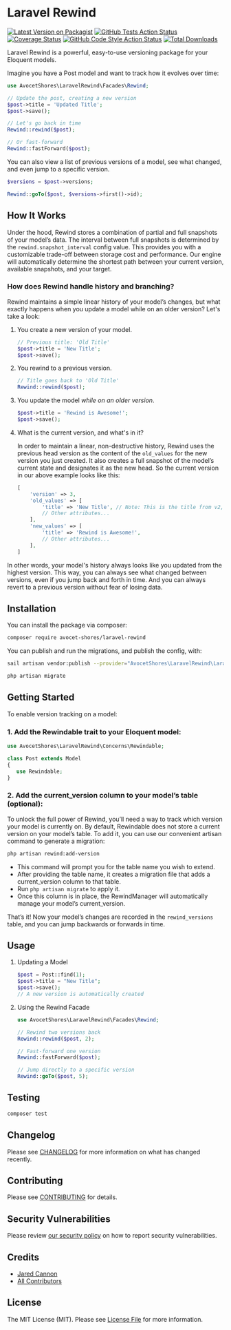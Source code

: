 # Laravel Rewind

[![Latest Version on Packagist](https://img.shields.io/packagist/v/avocet-shores/laravel-rewind.svg?style=flat-square)](https://packagist.org/packages/avocet-shores/laravel-rewind)
[![GitHub Tests Action Status](https://img.shields.io/github/actions/workflow/status/avocet-shores/laravel-rewind/run-tests.yml?branch=main&label=tests&style=flat-square)](https://github.com/avocet-shores/laravel-rewind/actions?query=workflow%3Arun-tests+branch%3Amain)
[![Coverage Status](https://img.shields.io/codecov/c/github/avocet-shores/laravel-rewind?style=flat-square)](https://app.codecov.io/gh/avocet-shores/laravel-rewind/)
[![GitHub Code Style Action Status](https://img.shields.io/github/actions/workflow/status/avocet-shores/laravel-rewind/fix-php-code-style-issues.yml?branch=main&label=code%20style&style=flat-square)](https://github.com/avocet-shores/laravel-rewind/actions?query=workflow%3A"Fix+PHP+code+style+issues"+branch%3Amain)
[![Total Downloads](https://img.shields.io/packagist/dt/avocet-shores/laravel-rewind.svg?style=flat-square)](https://packagist.org/packages/avocet-shores/laravel-rewind)

Laravel Rewind is a powerful, easy-to-use versioning package for your Eloquent models.

Imagine you have a Post model and want to track how it evolves over time:

```php
use AvocetShores\LaravelRewind\Facades\Rewind;

// Update the post, creating a new version
$post->title = 'Updated Title';
$post->save();

// Let's go back in time
Rewind::rewind($post);

// Or fast-forward
Rewind::fastForward($post);
```

You can also view a list of previous versions of a model, see what changed, and even jump to a specific version.

```php
$versions = $post->versions;

Rewind::goTo($post, $versions->first()->id);
```

## How It Works

Under the hood, Rewind stores a combination of partial and full snapshots of your model’s data. The interval between 
full snapshots is determined by the `rewind.snapshot_interval` config value. This provides you with a customizable trade-off 
between storage cost and performance. Our engine will automatically determine the shortest path between your current 
version, available snapshots, and your target.

### How does Rewind handle history and branching?

Rewind maintains a simple linear history of your model’s changes, but what exactly happens when you update a model 
while on an older version? Let's take a look:

1. You create a new version of your model.

    ```php
    // Previous title: 'Old Title'
    $post->title = 'New Title';
    $post->save();
    ```

2. You rewind to a previous version.

    ```php
    // Title goes back to 'Old Title'
    Rewind::rewind($post);
    ```

3. You update the model *while on an older version*.

   ```php
   $post->title = 'Rewind is Awesome!';
   $post->save();
   ```

4. What is the current version, and what's in it?

    In order to maintain a linear, non-destructive history, Rewind uses the previous head version as the 
    content of the `old_values` for the new version you just created. It also creates a full snapshot of the model’s 
   current state and designates it as the new head. So the current version in our above example looks like this:

    ```php
    [
        'version' => 3,
        'old_values' => [
            'title' => 'New Title', // Note: This is the title from v2, not v1
            // Other attributes...
        ],
        'new_values' => [
            'title' => 'Rewind is Awesome!',
            // Other attributes...
        ],
    ]
    ```

In other words, your model's history always looks like you updated from the highest version. This way, you can always see 
what changed between versions, even if you jump back and forth in time. And you can always revert to a previous 
version without fear of losing data.

## Installation

You can install the package via composer:

```bash
composer require avocet-shores/laravel-rewind
```

You can publish and run the migrations, and publish the config, with:

```bash
sail artisan vendor:publish --provider="AvocetShores\LaravelRewind\LaravelRewindServiceProvider"

php artisan migrate
```

## Getting Started

To enable version tracking on a model:

### 1. Add the Rewindable trait to your Eloquent model:

```php
use AvocetShores\LaravelRewind\Concerns\Rewindable;

class Post extends Model
{
   use Rewindable;
}
```

### 2. Add the current_version column to your model’s table (optional):

To unlock the full power of Rewind, you’ll need a way to track which version your model is 
currently on. By default, Rewindable does not store a current version on your model’s table. To add it, you can use our 
convenient artisan command to generate a migration:

```bash
php artisan rewind:add-version
```

- This command will prompt you for the table name you wish to extend.  
- After providing the table name, it creates a migration file that adds a current_version column to that table.
- Run `php artisan migrate` to apply it.  
- Once this column is in place, the RewindManager will automatically manage your model’s current_version.

That’s it! Now your model’s changes are recorded in the `rewind_versions` table, and you can jump backwards or forwards in time.

## Usage

1. Updating a Model

    ```php
    $post = Post::find(1);
    $post->title = "New Title";
    $post->save();  
    // A new version is automatically created
    ```

2. Using the Rewind Facade

    ```php
    use AvocetShores\LaravelRewind\Facades\Rewind;

    // Rewind two versions back
    Rewind::rewind($post, 2);

    // Fast-forward one version
    Rewind::fastForward($post);

    // Jump directly to a specific version
    Rewind::goTo($post, 5);
    ```

## Testing

```bash
composer test
```

## Changelog

Please see [CHANGELOG](CHANGELOG.md) for more information on what has changed recently.

## Contributing

Please see [CONTRIBUTING](CONTRIBUTING.md) for details.

## Security Vulnerabilities

Please review [our security policy](../../security/policy) on how to report security vulnerabilities.

## Credits

- [Jared Cannon](https://github.com/jared-cannon)
- [All Contributors](../../contributors)

## License

The MIT License (MIT). Please see [License File](LICENSE.md) for more information.

